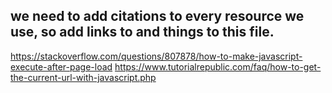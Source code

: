 we need to add citations to every resource we use, so add links to and things to this file.
---
https://stackoverflow.com/questions/807878/how-to-make-javascript-execute-after-page-load
https://www.tutorialrepublic.com/faq/how-to-get-the-current-url-with-javascript.php